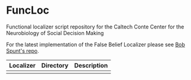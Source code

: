 # FuncLoc
Functional localizer script repository for the Caltech Conte Center for the Neurobiology of Social Decision Making

For the latest implementation of the False Belief Localizer please see [Bob Spunt's repo](https://github.com/spunt/falsebelieflocalizer).

| Localizer | Directory | Description |
|-----------|-----------|-------------|
|           |           |             |

